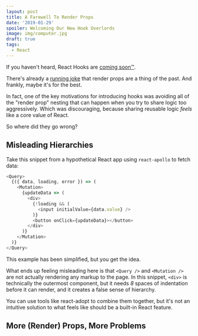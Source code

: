 ```yaml
---
layout: post
title: A Farewell To Render Props
date: '2019-01-29'
spoiler: Welcoming Our New Hook Overlords
image: img/computer.jpg
draft: true
tags:
  - React
---
```


If you haven't heard, React Hooks are [coming soon™](https://github.com/facebook/react/pull/14679).

There's already a [running joke](https://twitter.com/acdlite/status/1088509971015262208) that render props are a thing of the past. And frankly, maybe it's for the best.

In fact, one of the key motivations for introducing hooks was avoiding all of the "render prop" nesting that can happen when you try to share logic too aggressively. Which was discouraging, because sharing reusable logic _feels_ like a core value of React.

So where did they go wrong?

## Misleading Hierarchies
Take this snippet from a hypothetical React app using `react-apollo` to fetch data:

```javascript
<Query>
  {({ data, loading, error }) => (
    <Mutation>
      {updateData => (
        <div>
          {!loading && (
            <input initialValue={data.value} />
          )}
          <button onClick={updateData}></button>
        </div>
      )}
    </Mutation>
  )}
</Query>
```

This example has been simplified, but you get the idea.

What ends up feeling misleading here is that `<Query />` and `<Mutation />` are not actually rendering any markup to the page. In this snippet, `<div>` is technically the outermost component, but it needs _8_ spaces of indentation before it can render, and it creates a false sense of hierarchy.

You can use tools like react-adopt to combine them together, but it's not an intuitive solution to what feels like should be a built-in React feature.

## More (Render) Props, More Problems

<!-- How can we access stateful logic without having to declare whole new components for them? -->

